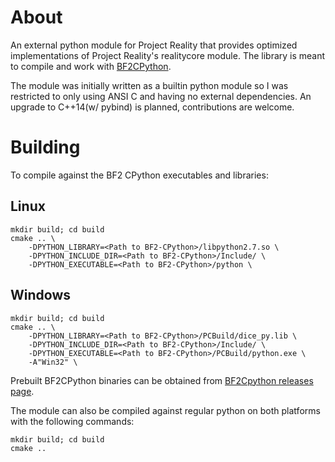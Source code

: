 # About
An external python module for Project Reality that provides optimized implementations of 
Project Reality's realitycore module. The library is meant to compile and work with [BF2CPython](https://github.com/yossizap/BF2-CPython).

The module was initially written as a builtin python module so I was restricted to only 
using ANSI C and having no external dependencies. An upgrade to C++14(w/ pybind) is
planned, contributions are welcome.

# Building
To compile against the BF2 CPython executables and libraries:

## Linux
    mkdir build; cd build
    cmake .. \
        -DPYTHON_LIBRARY=<Path to BF2-CPython>/libpython2.7.so \
        -DPYTHON_INCLUDE_DIR=<Path to BF2-CPython>/Include/ \
        -DPYTHON_EXECUTABLE=<Path to BF2-CPython>/python \
 
## Windows
    
    mkdir build; cd build
    cmake .. \
        -DPYTHON_LIBRARY=<Path to BF2-CPython>/PCBuild/dice_py.lib \
        -DPYTHON_INCLUDE_DIR=<Path to BF2-CPython>/Include/ \
        -DPYTHON_EXECUTABLE=<Path to BF2-CPython>/PCBuild/python.exe \
        -A"Win32" \

Prebuilt BF2CPython binaries can be obtained from [BF2Cpython releases page](https://github.com/yossizap/BF2-CPython/releases).

The module can also be compiled against regular python on both platforms with the
following commands:

    mkdir build; cd build
    cmake ..